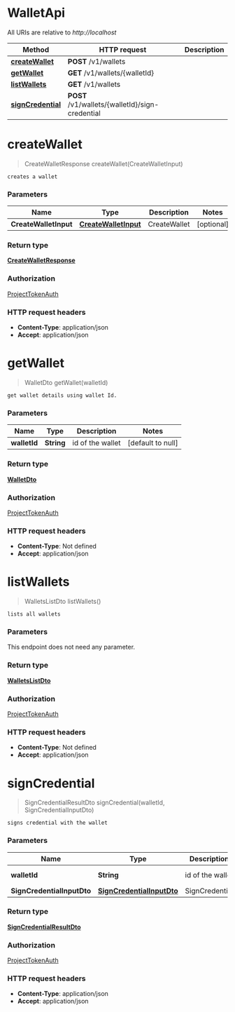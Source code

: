 # WalletApi

All URIs are relative to _http://localhost_

| Method                                            | HTTP request                                    | Description |
| ------------------------------------------------- | ----------------------------------------------- | ----------- |
| [**createWallet**](WalletApi.md#createWallet)     | **POST** /v1/wallets                            |             |
| [**getWallet**](WalletApi.md#getWallet)           | **GET** /v1/wallets/{walletId}                  |             |
| [**listWallets**](WalletApi.md#listWallets)       | **GET** /v1/wallets                             |             |
| [**signCredential**](WalletApi.md#signCredential) | **POST** /v1/wallets/{walletId}/sign-credential |             |

<a name="createWallet"></a>

# **createWallet**

> CreateWalletResponse createWallet(CreateWalletInput)

    creates a wallet

### Parameters

| Name                  | Type                                                    | Description  | Notes      |
| --------------------- | ------------------------------------------------------- | ------------ | ---------- |
| **CreateWalletInput** | [**CreateWalletInput**](../Models/CreateWalletInput.md) | CreateWallet | [optional] |

### Return type

[**CreateWalletResponse**](../Models/CreateWalletResponse.md)

### Authorization

[ProjectTokenAuth](../README.md#ProjectTokenAuth)

### HTTP request headers

- **Content-Type**: application/json
- **Accept**: application/json

<a name="getWallet"></a>

# **getWallet**

> WalletDto getWallet(walletId)

    get wallet details using wallet Id.

### Parameters

| Name         | Type       | Description      | Notes             |
| ------------ | ---------- | ---------------- | ----------------- |
| **walletId** | **String** | id of the wallet | [default to null] |

### Return type

[**WalletDto**](../Models/WalletDto.md)

### Authorization

[ProjectTokenAuth](../README.md#ProjectTokenAuth)

### HTTP request headers

- **Content-Type**: Not defined
- **Accept**: application/json

<a name="listWallets"></a>

# **listWallets**

> WalletsListDto listWallets()

    lists all wallets

### Parameters

This endpoint does not need any parameter.

### Return type

[**WalletsListDto**](../Models/WalletsListDto.md)

### Authorization

[ProjectTokenAuth](../README.md#ProjectTokenAuth)

### HTTP request headers

- **Content-Type**: Not defined
- **Accept**: application/json

<a name="signCredential"></a>

# **signCredential**

> SignCredentialResultDto signCredential(walletId, SignCredentialInputDto)

    signs credential with the wallet

### Parameters

| Name                       | Type                                                              | Description      | Notes             |
| -------------------------- | ----------------------------------------------------------------- | ---------------- | ----------------- |
| **walletId**               | **String**                                                        | id of the wallet | [default to null] |
| **SignCredentialInputDto** | [**SignCredentialInputDto**](../Models/SignCredentialInputDto.md) | SignCredential   |                   |

### Return type

[**SignCredentialResultDto**](../Models/SignCredentialResultDto.md)

### Authorization

[ProjectTokenAuth](../README.md#ProjectTokenAuth)

### HTTP request headers

- **Content-Type**: application/json
- **Accept**: application/json
